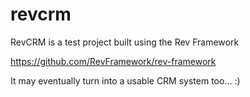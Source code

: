 revcrm
======

RevCRM is a test project built using the Rev Framework

https://github.com/RevFramework/rev-framework

It may eventually turn into a usable CRM system too... :)